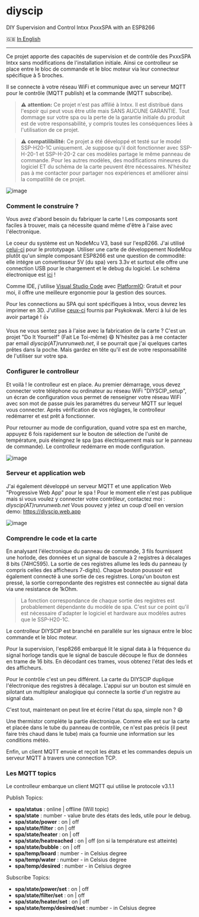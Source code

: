 # diyscip
DIY Supervision and Control Intxx PxxxSPA with an ESP8266

:uk: [In English](https://github.com/YorffoeG/diyscip/blob/master/README.md)

---

Ce projet apporte des capacités de supervision et de contrôle des PxxxSPA Intxx sans modifications de l'installation initiale. Ainsi ce controlleur se place entre le bloc de commande et le bloc moteur via leur connecteur spécifique à 5 broches.

Il se connecte à votre réseau WiFi et communique avec un serveur MQTT pour le contrôle (MQTT publish) et la commande (MQTT subscribe).


> :warning: **attention:** Ce projet n'est pas affilié à Intxx. Il est distribué dans l'espoir qui peut vous être utile mais SANS AUCUNE GARANTIE. Tout dommage sur votre spa ou la perte de la garantie initiale du produit est de votre responsabilité, y compris toutes les conséquences liées à l'utilisation de ce projet.

> :warning: **compatilibilité:** Ce projet a été développé et testé sur le model SSP-H20-1C uniquement. Je suppose qu'il doit fonctionner avec SSP-H-20-1 et SSP-H-20-2 car ces modèles partage le même panneau de commande. Pour les autres modèles, des modifications mineures du logiciel ET du schéma de la carte peuvent être nécessaires. N'hésitez pas à me contacter pour partager nos expériences et améliorer ainsi la compatilité de ce projet.


![image](https://github.com/YorffoeG/diyscip/blob/master/docs/controller_1.jpg)

### Comment le construire ?
Vous avez d'abord besoin du fabriquer la carte ! Les composants sont faciles à trouver, mais ça nécessite quand même d'être à l'aise avec l'électronique.

Le coeur du système est un NodeMcu V3, basé sur l'esp8266. J'ai utilisé [celui-ci](https://www.amazon.fr/dp/B06Y1ZPNMS) pour le prototypage. Utiliser une carte de développement NodeMcu plutôt qu'un simple composant ESP8266 est une question de commodité: elle intégre un convertisseur 5V (du spa) vers 3.3v et surtout elle offre une connection USB pour le chargement et le debug du logiciel. Le schéma électronique est [ici](https://github.com/YorffoeG/diyscip/blob/master/docs/schematic.jpg) !

Comme IDE, j'utilise [Visual Studio Code](https://code.visualstudio.com/) avec [PlatformIO](https://platformio.org/): Gratuit et pour moi, il offre une meilleure ergonomie pour la gestion des sources.

Pour les connections au SPA qui sont spécifiques à Intxx, vous devrez les imprimer en 3D. J'utilise [ceux-ci](https://www.thingiverse.com/thing:4130911) fournis par Psykokwak. Merci à lui de les avoir partagé ! :+1:


Vous ne vous sentez pas à l'aise avec la fabrication de la carte ? C'est un projet "Do It Yourself" (Fait Le Toi-même) :smile: N'hésitez pas à me contacter par email _diyscip(AT)runrunweb.net_, il se pourrait que j'ai quelques cartes prêtes dans la poche. Mais gardez en tête qu'il est de votre responsabilité de l'utiliser sur votre spa.

### Configurer le controlleur
Et voilà ! le controlleur est en place. Au premier démarrage, vous devez connecter votre téléphone ou ordinateur au réseau WiFi "DIYSCIP_setup", un écran de configuration vous permet de renseigner votre réseau WiFi avec son mot de passe puis les paramétres du serveur MQTT sur lequel vous connecter. Après vérification de vos réglages, le controlleur redémarrer et est prêt à fonctionner.

Pour retourner au mode de configuration, quand votre spa est en marche, appuyez 6 fois rapidement sur le bouton de sélection de l'unité de température, puis éteingnez le spa (pas électriquement mais sur le panneau de commande). Le controlleur redémarre en mode configuration.

![image](https://github.com/YorffoeG/diyscip/blob/master/docs/DIYSCIP_settings.jpg)


### Serveur et application web
J'ai également développé un serveur MQTT et une application Web "Progressive Web App" pour le spa ! Pour le moment elle n'est pas publique mais si vous voulez y connecter votre contrôleur, contactez moi :  _diyscip(AT)runrunweb.net_
Vous pouvez y jetez un coup d'oeil en version demo: https://diyscip.web.app

![image](https://github.com/YorffoeG/diyscip/blob/master/docs/frontend_app.jpg)

### Comprendre le code et la carte
En analysant l'électronique du panneau de commande, 3 fils fournissent une horlode, des données et un signal de bascule à 2 registres à décalages 8 bits (74HC595). La sortie de ces registres allume les leds du panneau (y compris celles des afficheurs 7-digits). Chaque bouton poussoir est également connecté à une sortie de ces registres. Lorqu'un bouton est pressé, la sortie correpondante des registres est connectée au signal data via une resistance de 1kOhm.

> La fonction correspondance de chaque sortie des registres est probablement dépendante du modèle de spa. C'est sur ce point qu'il est nécessaire d'adapter le logiciel et hardware aux modèles autres que le SSP-H20-1C.

Le controlleur DIYSCIP est branché en paralléle sur les signaux entre le bloc commande et le bloc moteur.

Pour la supervision, l'esp8266 embarqué lit le signal data à la fréquence du signal horloge tandis que le signal de bascule découpe le flux de données en trame de 16 bits. En décodant ces trames, vous obtenez l'état des leds et des afficheurs.

Pour le contrôle c'est un peu différent. La carte du DIYSCIP duplique l'électronique des registres à décalage. L'appui sur un bouton est simulé en pilotant un multipleur analogique qui connecte la sortie d'un registre au signal data.

C'est tout, maintenant on peut lire et écrire l'état du spa, simple non ? :smile:

Une thermistor compléte la partie électronique. Comme elle est sur la carte et placée dans le tube du panneau de contrôle, ce n'est pas précis (il peut faire très chaud dans le tube) mais ça fournie une information sur les conditions météo.

Enfin, un client MQTT envoie et reçoit les états et les commandes depuis un serveur MQTT à travers une connection TCP.


### Les MQTT topics
Le controlleur embarque un client MQTT qui utilise le protocole v3.1.1

Publish Topics:
- **spa/status** :  online | offline (Will topic)
- **spa/state** : number - value brute des états des leds, utile pour le debug.
- **spa/state/power**  :  on | off
- **spa/state/filter** : on | off
- **spa/state/heater** : on | off
- **spa/state/heatreached** : on | off (on si la température est atteinte)
- **spa/state/bubble** : on | off
- **spa/temp/board** : number - in Celsius degree
- **spa/temp/water** : number - in Celsius degree
- **spa/temp/desired** : number - in Celsius degree

Subscribe Topics:
- **spa/state/power/set** : on | off
- **spa/state/filter/set** : on | off
- **spa/state/heater/set** : on | off
- **spa/state/temp/desired/set** : number - in Celsius degree
